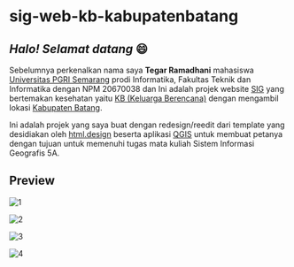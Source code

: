 # sig-web-kb-kabupatenbatang

*Halo! Selamat datang* 😄
---

Sebelumnya perkenalkan nama saya **Tegar Ramadhani** mahasiswa [Universitas PGRI Semarang](https://upgris.ac.id/) prodi Informatika, Fakultas Teknik dan Informatika dengan NPM 20670038 dan Ini adalah projek website [SIG](https://id.wikipedia.org/wiki/Sistem_informasi_geografis) yang bertemakan kesehatan yaitu [KB (Keluarga Berencana)](https://id.wikipedia.org/wiki/Keluarga_Berencana) dengan mengambil lokasi [Kabupaten Batang](https://id.wikipedia.org/wiki/Kabupaten_Batang).

Ini adalah projek yang saya buat dengan redesign/reedit dari template yang desidiakan oleh [html.design](https://html.design/) beserta aplikasi [QGIS](https://id.wikipedia.org/wiki/QGIS) untuk membuat petanya dengan tujuan untuk memenuhi tugas mata kuliah Sistem Informasi Geografis 5A.

## Preview

![1](https://user-images.githubusercontent.com/61616229/211133055-6cb449c3-310d-474f-8b8f-1e260449ce40.jpg)

![2](https://user-images.githubusercontent.com/61616229/211133059-5e1b9f69-e0b2-4e0b-b639-aab5889811e4.jpg)

![3](https://user-images.githubusercontent.com/61616229/211133063-6b6427d4-62cd-4e7a-8e09-9e08d05d46a4.jpg)

![4](https://user-images.githubusercontent.com/61616229/211133066-760f1d19-5277-4d03-851a-75b764a25b78.jpg)

